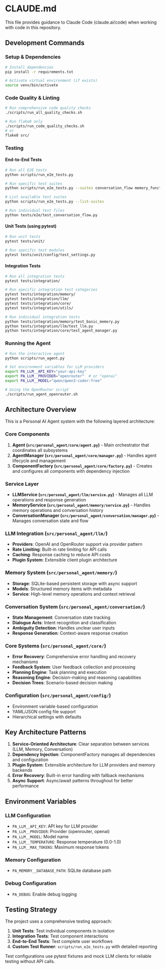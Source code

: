 # CLAUDE.md

This file provides guidance to Claude Code (claude.ai/code) when working with code in this repository.

## Development Commands

### Setup & Dependencies
```bash
# Install dependencies
pip install -r requirements.txt

# Activate virtual environment (if exists)
source venv/bin/activate
```

### Code Quality & Linting
```bash
# Run comprehensive code quality checks
./scripts/run_all_quality_checks.sh

# Run flake8 only
./scripts/run_code_quality_checks.sh
# or
flake8 src/
```

### Testing

#### End-to-End Tests
```bash
# Run all E2E tests
python scripts/run_e2e_tests.py

# Run specific test suites
python scripts/run_e2e_tests.py --suites conversation_flow memory_functionality

# List available test suites
python scripts/run_e2e_tests.py --list-suites

# Run individual test files
python tests/e2e/test_conversation_flow.py
```

#### Unit Tests (using pytest)
```bash
# Run unit tests
pytest tests/unit/

# Run specific test modules
pytest tests/unit/config/test_settings.py
```

#### Integration Tests
```bash
# Run all integration tests
pytest tests/integration/

# Run specific integration test categories
pytest tests/integration/memory/
pytest tests/integration/llm/
pytest tests/integration/core/
pytest tests/integration/utils/

# Run individual integration tests
python tests/integration/memory/test_basic_memory.py
python tests/integration/llm/test_llm.py
python tests/integration/core/test_agent_manager.py
```

### Running the Agent
```bash
# Run the interactive agent
python scripts/run_agent.py

# Set environment variables for LLM providers
export PA_LLM__API_KEY="your-api-key"
export PA_LLM__PROVIDER="openrouter"  # or "openai"
export PA_LLM__MODEL="qwen/qwen3-coder:free"

# Using the OpenRouter script
./scripts/run_agent_openrouter.sh
```

## Architecture Overview

This is a Personal AI Agent system with the following layered architecture:

### Core Components

1. **Agent (`src/personal_agent/core/agent.py`)** - Main orchestrator that coordinates all subsystems
2. **AgentManager (`src/personal_agent/core/manager.py`)** - Handles agent lifecycle and management
3. **ComponentFactory (`src/personal_agent/core/factory.py`)** - Creates and configures all components with dependency injection

### Service Layer

- **LLMService (`src/personal_agent/llm/service.py`)** - Manages all LLM operations and response generation
- **MemoryService (`src/personal_agent/memory/service.py`)** - Handles memory operations and conversation history
- **ConversationManager (`src/personal_agent/conversation/manager.py`)** - Manages conversation state and flow

### LLM Integration (`src/personal_agent/llm/`)

- **Providers**: OpenAI and OpenRouter support via provider pattern
- **Rate Limiting**: Built-in rate limiting for API calls
- **Caching**: Response caching to reduce API costs
- **Plugin System**: Extensible client plugin architecture

### Memory System (`src/personal_agent/memory/`)

- **Storage**: SQLite-based persistent storage with async support
- **Models**: Structured memory items with metadata
- **Service**: High-level memory operations and context retrieval

### Conversation System (`src/personal_agent/conversation/`)

- **State Management**: Conversation state tracking
- **Dialogue Acts**: Intent recognition and classification
- **Ambiguity Detection**: Handles unclear user inputs
- **Response Generation**: Context-aware response creation

### Core Systems (`src/personal_agent/core/`)

- **Error Recovery**: Comprehensive error handling and recovery mechanisms
- **Feedback System**: User feedback collection and processing
- **Planning Engine**: Task planning and execution
- **Reasoning Engine**: Decision-making and reasoning capabilities
- **Decision Trees**: Scenario-based decision making

### Configuration (`src/personal_agent/config/`)

- Environment variable-based configuration
- YAML/JSON config file support
- Hierarchical settings with defaults

## Key Architecture Patterns

1. **Service-Oriented Architecture**: Clear separation between services (LLM, Memory, Conversation)
2. **Dependency Injection**: ComponentFactory manages all dependencies and configuration
3. **Plugin System**: Extensible architecture for LLM providers and memory backends
4. **Error Recovery**: Built-in error handling with fallback mechanisms
5. **Async Support**: Async/await patterns throughout for better performance

## Environment Variables

### LLM Configuration
- `PA_LLM__API_KEY`: API key for LLM provider
- `PA_LLM__PROVIDER`: Provider (openrouter, openai)
- `PA_LLM__MODEL`: Model name
- `PA_LLM__TEMPERATURE`: Response temperature (0.0-1.0)
- `PA_LLM__MAX_TOKENS`: Maximum response tokens

### Memory Configuration
- `PA_MEMORY__DATABASE_PATH`: SQLite database path

### Debug Configuration
- `PA_DEBUG`: Enable debug logging

## Testing Strategy

The project uses a comprehensive testing approach:

1. **Unit Tests**: Test individual components in isolation
2. **Integration Tests**: Test component interactions
3. **End-to-End Tests**: Test complete user workflows
4. **Custom Test Runner**: `scripts/run_e2e_tests.py` with detailed reporting

Test configurations use pytest fixtures and mock LLM clients for reliable testing without API calls.